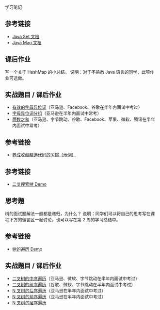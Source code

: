 学习笔记







## 参考链接

- [Java Set 文档](http://docs.oracle.com/en/java/javase/12/docs/api/java.base/java/util/Set.html)
- [Java Map 文档](http://docs.oracle.com/en/java/javase/12/docs/api/java.base/java/util/Map.html)

## 课后作业

写一个关于 HashMap 的小总结。
说明：对于不熟悉 Java 语言的同学，此项作业可选做。





## 实战题目 / 课后作业

- [有效的字母异位词](https://leetcode-cn.com/problems/valid-anagram/description/)（亚马逊、Facebook、谷歌在半年内面试中考过）
- [字母异位词分组](https://leetcode-cn.com/problems/group-anagrams/)（亚马逊在半年内面试中常考）
- [两数之和](https://leetcode-cn.com/problems/two-sum/description/)（亚马逊、字节跳动、谷歌、Facebook、苹果、微软、腾讯在半年内面试中常考）

## 参考链接

- [养成收藏精选代码的习惯（示例）](http://shimo.im/docs/R6g9WJV89QkHrDhr)





## 参考链接

- [二叉搜索树 Demo](https://visualgo.net/zh/bst)

## 思考题

树的面试题解法一般都是递归，为什么？
说明：同学们可以将自己的思考写在课程下方的留言区一起讨论，也可以写在第 2 周的学习总结中。





## 参考链接

- [树的遍历 Demo](https://visualgo.net/zh/bst)

## 实战题目 / 课后作业

- [二叉树的中序遍历](https://leetcode-cn.com/problems/binary-tree-inorder-traversal/)（亚马逊、微软、字节跳动在半年内面试中考过）
- [二叉树的前序遍历](https://leetcode-cn.com/problems/binary-tree-preorder-traversal/)（谷歌、微软、字节跳动在半年内面试中考过）
- [N 叉树的后序遍历](https://leetcode-cn.com/problems/n-ary-tree-postorder-traversal/)（亚马逊在半年内面试中考过）
- [N 叉树的前序遍历](https://leetcode-cn.com/problems/n-ary-tree-preorder-traversal/description/)（亚马逊在半年内面试中考过）
- [N 叉树的层序遍历](https://leetcode-cn.com/problems/n-ary-tree-level-order-traversal/)